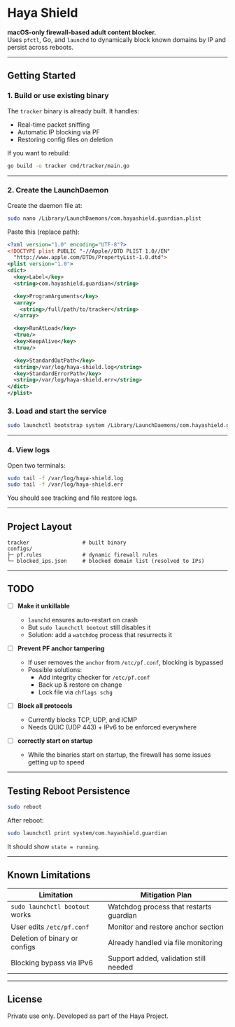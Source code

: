 # Haya Shield

**macOS-only firewall-based adult content blocker.**  
Uses `pfctl`, Go, and `launchd` to dynamically block known domains by IP and persist across reboots.

---

## Getting Started

### 1. Build or use existing binary

The `tracker` binary is already built. It handles:

- Real-time packet sniffing
- Automatic IP blocking via PF
- Restoring config files on deletion

If you want to rebuild:

```bash
go build -o tracker cmd/tracker/main.go
```

---

### 2. Create the LaunchDaemon

Create the daemon file at:

```bash
sudo nano /Library/LaunchDaemons/com.hayashield.guardian.plist
```

Paste this (replace path):

```xml
<?xml version="1.0" encoding="UTF-8"?>
<!DOCTYPE plist PUBLIC "-//Apple//DTD PLIST 1.0//EN"
  "http://www.apple.com/DTDs/PropertyList-1.0.dtd">
<plist version="1.0">
<dict>
  <key>Label</key>
  <string>com.hayashield.guardian</string>

  <key>ProgramArguments</key>
  <array>
    <string>/full/path/to/tracker</string>
  </array>

  <key>RunAtLoad</key>
  <true/>
  <key>KeepAlive</key>
  <true/>

  <key>StandardOutPath</key>
  <string>/var/log/haya-shield.log</string>
  <key>StandardErrorPath</key>
  <string>/var/log/haya-shield.err</string>
</dict>
</plist>
```

### 3. Load and start the service

```bash
sudo launchctl bootstrap system /Library/LaunchDaemons/com.hayashield.guardian.plist
```

---

### 4. View logs

Open two terminals:

```bash
sudo tail -f /var/log/haya-shield.log
sudo tail -f /var/log/haya-shield.err
```

You should see tracking and file restore logs.

---

## Project Layout

```
tracker                 # built binary
configs/
├─ pf.rules             # dynamic firewall rules
└─ blocked_ips.json     # blocked domain list (resolved to IPs)
```

---

## TODO

- [ ] **Make it unkillable**

  - `launchd` ensures auto-restart on crash
  - But `sudo launchctl bootout` still disables it
  - Solution: add a `watchdog` process that resurrects it

- [ ] **Prevent PF anchor tampering**

  - If user removes the `anchor` from `/etc/pf.conf`, blocking is bypassed
  - Possible solutions:
    - Add integrity checker for `/etc/pf.conf`
    - Back up & restore on change
    - Lock file via `chflags schg`

- [ ] **Block all protocols**

  - Currently blocks TCP, UDP, and ICMP
  - Needs QUIC (UDP 443) + IPv6 to be enforced everywhere

- [ ] **correctly start on startup**
  - While the binaries start on startup, the firewall has some issues getting up to speed

---

## Testing Reboot Persistence

```bash
sudo reboot
```

After reboot:

```bash
sudo launchctl print system/com.hayashield.guardian
```

It should show `state = running`.

---

## Known Limitations

| Limitation                     | Mitigation Plan                         |
| ------------------------------ | --------------------------------------- |
| `sudo launchctl bootout` works | Watchdog process that restarts guardian |
| User edits `/etc/pf.conf`      | Monitor and restore anchor section      |
| Deletion of binary or configs  | Already handled via file monitoring     |
| Blocking bypass via IPv6       | Support added, validation still needed  |

---

## License

Private use only. Developed as part of the Haya Project.
